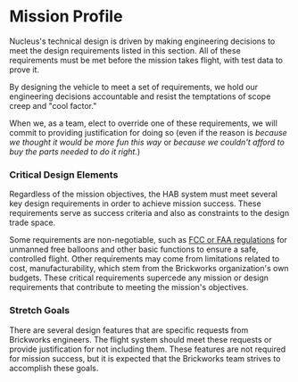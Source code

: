 # Mission Profile

Nucleus's technical design is driven by making engineering decisions
to meet the design requirements listed in this section. All of these
requirements must be met before the mission takes flight, with test data
to prove it.

By designing the vehicle to meet a set of requirements, we hold our
engineering decisions accountable and resist the temptations of scope
creep and "cool factor."

When we, as a team, elect to override one of these requirements, we will
commit to providing justification for doing so (even if the reason is
*because we thought it would be more fun this way* or *because we
couldn't afford to buy the parts needed to do it right.*)

### Critical Design Elements

Regardless of the mission objectives, the HAB system must meet several
key design requirements in order to achieve mission success. These
requirements serve as success criteria and also as constraints to the
design trade space.

Some requirements are non-negotiable, such as [FCC or FAA regulations](https://www.ecfr.gov/cgi-bin/text-idx?rgn=div5&node=14:2.0.1.3.15#sp14.2.101.d)
for unmanned free balloons and other basic functions to ensure a safe,
controlled flight. Other requirements may come from limitations related
to cost, manufacturability, which stem from the Brickworks organization's
own budgets. These critical requirements supercede any mission or design
requirements that contribute to meeting the mission's objectives.

### Stretch Goals

There are several design features that are specific requests from
Brickworks engineers. The flight system should meet these requests or
provide justification for not including them. These features are not
required for mission success, but it is expected that the Brickworks team
strives to accomplish these goals.

<!-- ## System Requirements

The intent of this specification is to quantify and control the criteria
by which mission success is defined, and to provide traceability to each
subsystem's performance to ensure mission success is achieved by the
vehicle's design.

!!! note
    All of the systems demonstrated by this mission shall be thoroughly
    tested on the ground prior to launch. Flight data and telemetry recorded
    during the flight should be consistent with behavior observed during
    testing.

* Payload Mass < 3kg
* Maximum run time 10 hours
* Flight ceiling 100,000 ft
* Target altitude hold at 80,000 ft +/- 500 ft for at least 1 hour
* Real-time telemetry downlink up to 50 mile slant range
* (Stretch) Real-time imagery downlink up to 25 mile slant range
* (Stretch) Portable telemetry monitor module and UI for remote ops and chase
  car

### Avionics

### Power

### Flight Software

### Telemetry

### Recovery

### Payload Bus & Interfaces

### Instruments & Sensors

### Altitude Regulation 
-->
